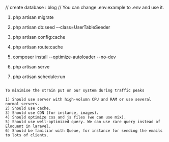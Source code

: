 // create database : blog
// You can change .env.example to .env and use it.

1) php artisan migrate
2) php artisan db:seed --class=UserTableSeeder

3) php artisan config:cache
4) php artisan route:cache
5) composer install --optimize-autoloader --no-dev

6) php artisan serve
7) php artisan schedule:run

~~~~~~~~~~~~~~~~~~~~~~~~~~~~~~~~~~~~~~~~~~~~~~~~~~~~~~~~~~~~~

To minimise the strain put on our system during traffic peaks

1) Should use server with high-volumn CPU and RAM or use several normal servers.
2) Should use cache.
3) Should use CDN (for instance, images).
4) Should optimize css and js files (we can use mix).
5) Should use well-optimized query. We can use rare query instead of Eloquent in laravel.
6) Should be familiar with Queue, for instance for sending the emails to lots of clients.